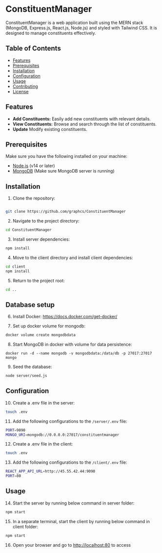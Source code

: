 # ConstituentManager

ConstituentManager is a web application built using the MERN stack (MongoDB, Express.js, React.js, Node.js) and styled with Tailwind CSS. It is designed to manage constituents effectively.

## Table of Contents

- [Features](#features)
- [Prerequisites](#prerequisites)
- [Installation](#installation)
- [Configuration](#configuration)
- [Usage](#usage)
- [Contributing](#contributing)
- [License](#license)

## Features

- **Add Constituents:** Easily add new constituents with relevant details.
- **View Constituents:** Browse and search through the list of constituents.
- **Update** Modify existing constituents.

## Prerequisites

Make sure you have the following installed on your machine:

- [Node.js](https://nodejs.org/) (v14 or later)
- [MongoDB](https://www.mongodb.com/try/download/community) (Make sure MongoDB server is running)

## Installation

1. Clone the repository:

```bash

git clone https://github.com/graphcs/ConstituentManager

```

2. Navigate to the project directory:
```bash
cd ConstituentManager
```

3. Install server dependencies:
```bash
npm install
```

4. Move to the client directory and install client dependencies:
```bash
cd client
npm install
```

5. Return to the project root:
```bash
cd ..
```

## Database setup

6. Install Docker: https://docs.docker.com/get-docker/

7. Set up docker volume for mongodb:
```bash
docker volume create mongodbdata
```

8. Start MongoDB in docker with volume for data persistence:
```
docker run -d --name mongodb -v mongodbdata:/data/db -p 27017:27017 mongo
```

9. Seed the database:
```bash
node server/seed.js 
```

## Configuration

10. Create a .env file in the server:
```bash
touch .env
```

11. Add the following configurations to the `/server/.env` file:
```bash
PORT=9090
MONGO_URI=mongodb://0.0.0.0:27017/constituentmanager
```

12. Create a .env file in the client:
```bash
touch .env
```

13. Add the following configurations to the `/client/.env` file:
```bash
REACT_APP_API_URL=http://45.55.42.44:9090
PORT=80
```
## Usage

14. Start the server by running below command in server folder:
```bash
npm start
```

15. In a separate terminal, start the client by running below command in client folder:
```bash
npm start
```

16. Open your browser and go to [http://localhost:80](http://localhost:80) to access 
